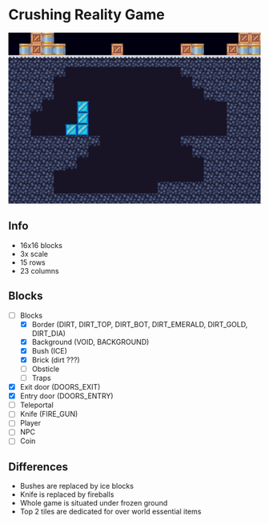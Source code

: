 # Crushing Reality Game
![Showcase](./showcase/first_map.png)


## Info
- 16x16 blocks
- 3x scale
- 15 rows
- 23 columns

## Blocks
- [ ] Blocks
    - [x] Border (DIRT, DIRT_TOP, DIRT_BOT, DIRT_EMERALD, DIRT_GOLD, DIRT_DIA)
    - [x] Background (VOID, BACKGROUND)
    - [x] Bush (ICE)
    - [x] Brick (dirt ???)
    - [ ] Obsticle
    - [ ] Traps
- [x] Exit door (DOORS_EXIT)
- [x] Entry door (DOORS_ENTRY)
- [ ] Teleportal
- [ ] Knife  (FIRE_GUN)
- [ ] Player
- [ ] NPC
- [ ] Coin

## Differences
- Bushes are replaced by ice blocks
- Knife is replaced by fireballs
- Whole game is situated under frozen ground
- Top 2 tiles are dedicated for over world essential items